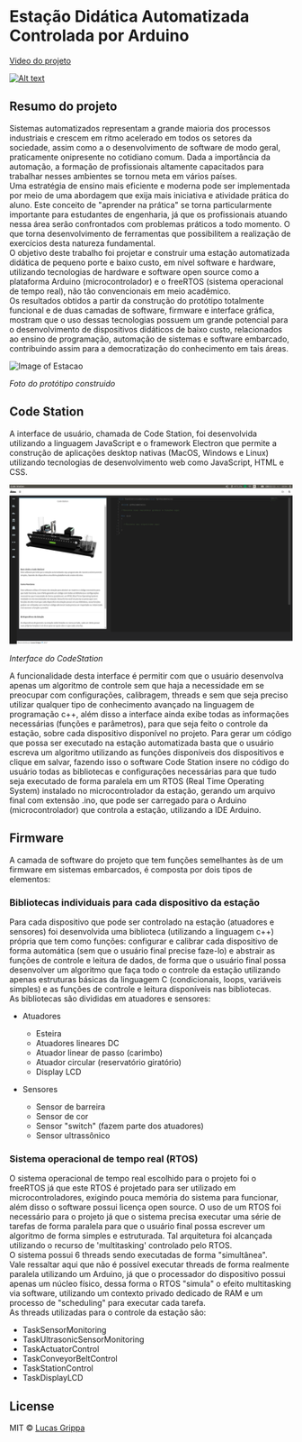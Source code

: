 # Estação Didática Automatizada Controlada por Arduino

[Video do projeto](https://www.youtube.com/watch?v=upOcH8F2Osk)

[![Alt text](https://img.youtube.com/vi/upOcH8F2Osk/0.jpg)](https://www.youtube.com/watch?v=upOcH8F2Osk)

## Resumo do projeto

Sistemas automatizados representam a grande maioria dos processos industriais e crescem em ritmo acelerado em todos os setores da sociedade, assim como a o desenvolvimento de software de modo geral, praticamente onipresente no cotidiano comum. Dada a importância da automação, a formação de profissionais altamente capacitados para trabalhar nesses ambientes se tornou meta em vários países.<br/>
Uma estratégia de ensino mais eficiente e moderna pode ser implementada por meio de uma abordagem que exija mais iniciativa e atividade prática do aluno. Este conceito de "aprender na prática" se torna particularmente importante para estudantes de engenharia, já que os profissionais atuando nessa área serão confrontados com problemas práticos a todo momento. O que torna desenvolvimento de ferramentas que possibilitem a realização de exercícios desta natureza fundamental.<br/>
O objetivo deste trabalho foi projetar e construir uma estação automatizada didática de pequeno porte e baixo custo, em nível software e hardware, utilizando tecnologias de hardware e software open source como a plataforma Arduino (microcontrolador) e o freeRTOS (sistema operacional de tempo real), não tão convencionais em meio acadêmico.<br/>
Os resultados obtidos a partir da construção do protótipo totalmente funcional e de duas camadas de software, firmware e interface gráfica, mostram que o uso dessas tecnologias possuem um grande potencial para o desenvolvimento de dispositivos didáticos de baixo custo, relacionados ao ensino de programação, automação de sistemas e software embarcado, contribuindo assim para a democratização do conhecimento em tais áreas.<br/> 

![Image of Estacao](https://github.com/lucas-grippa/ic-estacao/blob/master/documenta%C3%A7%C3%A3o/Imagens/FotosEstacao/estacao_banner_v2.png)

*Foto do protótipo construido*

## Code Station

A interface de usuário, chamada de Code Station, foi desenvolvida utilizando a linguagem JavaScript e o framework Electron que permite a construção de aplicações desktop nativas (MacOS, Windows e Linux) utilizando tecnologias de desenvolvimento web como JavaScript, HTML e CSS.<br/> 

![Image of CodeStation](https://github.com/lucas-grippa/ic-estacao/blob/master/documenta%C3%A7%C3%A3o/Imagens/CodeStation/code_station_print2_1080.png)

*Interface do CodeStation*

A funcionalidade desta interface é permitir com que o usuário desenvolva apenas um algoritmo de controle sem que haja a necessidade em se preocupar com configurações, calibragem, threads e sem que seja preciso utilizar qualquer tipo de conhecimento avançado na linguagem de programação c++, além disso a interface ainda exibe todas as informações necessárias (funções e parâmetros), para que seja feito o controle da estação, sobre cada dispositivo disponível no projeto. 
Para gerar um código que possa ser executado na estação automatizada basta que o usuário escreva um algoritmo utilizando as funções disponíveis dos dispositivos e clique em salvar, fazendo isso o software Code Station insere no código do usuário todas as bibliotecas e configurações necessárias para que tudo seja executado de forma paralela em um RTOS (Real Time Operating System) instalado no microcontrolador da estação, gerando um arquivo final com extensão .ino, que pode ser carregado para o Arduino (microcontrolador) que controla a estação, utilizando a IDE Arduino. 

## Firmware

A camada de software do projeto que tem funções semelhantes às de um firmware em sistemas embarcados, é composta por dois tipos de elementos: 

### Bibliotecas individuais para cada dispositivo da estação 

Para cada dispositivo que pode ser controlado na estação (atuadores e sensores) foi desenvolvida uma biblioteca (utilizando a linguagem c++) própria que tem como funções: configurar e calibrar cada dispositivo de forma automática (sem que o usuário final precise faze-lo) e abstrair as funções de controle e leitura de dados, de forma que o usuário final possa desenvolver um algoritmo que faça todo o controle da estação utilizando apenas estruturas básicas da linguagem C (condicionais, loops, variáveis simples) e as funções de controle e leitura disponíveis nas bibliotecas.<br/>
As bibliotecas são divididas em atuadores e sensores:<br/> 

* Atuadores
    * Esteira
    * Atuadores lineares DC
    * Atuador linear de passo (carimbo)
    * Atuador circular (reservatório giratório)
    * Display LCD

* Sensores
    * Sensor de barreira
    * Sensor de cor
    * Sensor "switch" (fazem parte dos atuadores)
    * Sensor ultrassônico

### Sistema operacional de tempo real (RTOS) 

O sistema operacional de tempo real escolhido para o projeto foi o freeRTOS já que este RTOS é projetado para ser utilizado em microcontroladores, exigindo pouca memória do sistema para funcionar, além disso o software possui licença open source. 
O uso de um RTOS foi necessário para o projeto já que o sistema precisa executar uma série de tarefas de forma paralela para que o usuário final possa escrever um algoritmo de forma simples e estruturada. Tal arquitetura foi alcançada utilizando o recurso de 'multitasking' controlado pelo RTOS.<br/>
O sistema possui 6 threads sendo executadas de forma "simultânea".<br/> 
Vale ressaltar aqui que não é possível executar threads de forma realmente paralela utilizando um Arduino, já que o processador do dispositivo possui apenas um núcleo físico, dessa forma o RTOS "simula" o efeito multitasking via software, utilizando um contexto privado dedicado de RAM e um processo de "scheduling" para executar cada tarefa.<br/> 
As threads utilizadas para o controle da estação são:<br/>

* TaskSensorMonitoring 
* TaskUltrasonicSensorMonitoring
* TaskActuatorControl
* TaskConveyorBeltControl
* TaskStationControl
* TaskDisplayLCD


## License
MIT © [Lucas Grippa](https://github.com/lucas-grippa)
